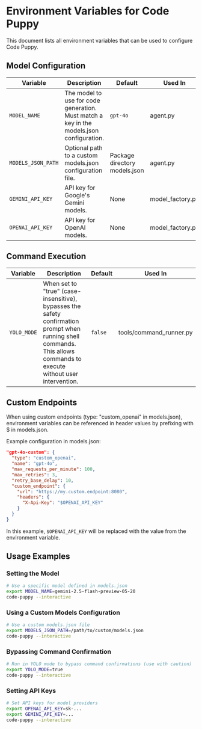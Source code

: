 # Environment Variables for Code Puppy

This document lists all environment variables that can be used to configure Code Puppy.

## Model Configuration

| Variable | Description | Default | Used In |
|----------|-------------|---------|---------|
| `MODEL_NAME` | The model to use for code generation. Must match a key in the models.json configuration. | `gpt-4o` | agent.py |
| `MODELS_JSON_PATH` | Optional path to a custom models.json configuration file. | Package directory models.json | agent.py |
| `GEMINI_API_KEY` | API key for Google's Gemini models. | None | model_factory.py |
| `OPENAI_API_KEY` | API key for OpenAI models. | None | model_factory.py |

## Command Execution

| Variable | Description | Default | Used In |
|----------|-------------|---------|---------|
| `YOLO_MODE` | When set to "true" (case-insensitive), bypasses the safety confirmation prompt when running shell commands. This allows commands to execute without user intervention. | `false` | tools/command_runner.py |

## Custom Endpoints

When using custom endpoints (type: "custom_openai" in models.json), environment variables can be referenced in header values by prefixing with $ in models.json.

Example configuration in models.json:
```json
"gpt-4o-custom": {
  "type": "custom_openai",
  "name": "gpt-4o",
  "max_requests_per_minute": 100,
  "max_retries": 3,
  "retry_base_delay": 10,
  "custom_endpoint": {
    "url": "https://my.custom.endpoint:8080",
    "headers": {
      "X-Api-Key": "$OPENAI_API_KEY"
    }
  }
}
```

In this example, `$OPENAI_API_KEY` will be replaced with the value from the environment variable.

## Usage Examples

### Setting the Model

```bash
# Use a specific model defined in models.json
export MODEL_NAME=gemini-2.5-flash-preview-05-20
code-puppy --interactive
```

### Using a Custom Models Configuration

```bash
# Use a custom models.json file
export MODELS_JSON_PATH=/path/to/custom/models.json
code-puppy --interactive
```

### Bypassing Command Confirmation

```bash
# Run in YOLO mode to bypass command confirmations (use with caution)
export YOLO_MODE=true
code-puppy --interactive
```

### Setting API Keys

```bash
# Set API keys for model providers
export OPENAI_API_KEY=sk-...
export GEMINI_API_KEY=...
code-puppy --interactive
```
